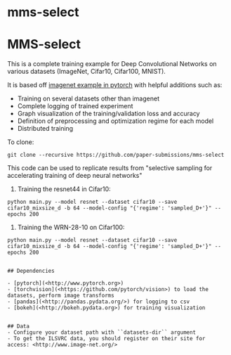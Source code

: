 # mms-select

# MMS-select

This is a complete training example for Deep Convolutional Networks on various datasets (ImageNet, Cifar10, Cifar100, MNIST).

It is based off [imagenet example in pytorch](https://github.com/pytorch/examples/tree/master/imagenet) with helpful additions such as:
  - Training on several datasets other than imagenet
  - Complete logging of trained experiment
  - Graph visualization of the training/validation loss and accuracy
  - Definition of preprocessing and optimization regime for each model
  - Distributed training
 
 To clone:
 ```
 git clone --recursive https://github.com/paper-submissions/mms-select
 ```
 
This code can be used to replicate results from "selective sampling for accelerating  training of deep neural networks"
    
1) Training the resnet44 in Cifar10:
```
python main.py --model resnet --dataset cifar10 --save cifar10_mixsize_d -b 64 --model-config "{'regime': 'sampled_D+'}" --epochs 200
```
1) Training the WRN-28-10 on Cifar100:
```
python main.py --model resnet --dataset cifar10 --save cifar10_mixsize_d -b 64 --model-config "{'regime': 'sampled_D+'}" --epochs 200


## Dependencies

- [pytorch](<http://www.pytorch.org>)
- [torchvision](<https://github.com/pytorch/vision>) to load the datasets, perform image transforms
- [pandas](<http://pandas.pydata.org/>) for logging to csv
- [bokeh](<http://bokeh.pydata.org>) for training visualization


## Data
- Configure your dataset path with ``datasets-dir`` argument
- To get the ILSVRC data, you should register on their site for access: <http://www.image-net.org/>
